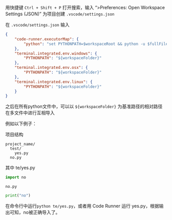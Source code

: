 用快捷键 `Ctrl + Shift + P` 打开搜索，输入 “>Preferences: Open Workspace Settings (JSON)” 为项目创建 `.vscode/settings.json`

在 `.vscode/settings.json` 输入
```json
{
    "code-runner.executorMap": {
        "python": "set PYTHONPATH=$workspaceRoot && python -u $fullFileName"
    },
    "terminal.integrated.env.windows": {
        "PYTHONPATH": "${workspaceFolder}"
    },
    "terminal.integrated.env.osx": {
        "PYTHONPATH": "${workspaceFolder}"
    },
    "terminal.integrated.env.linux": {
        "PYTHONPATH": "${workspaceFolder}"
    }
}
```

之后在所有python文件中，可以以 `${workspaceFolder}` 为基准路径的相对路径在多文件中进行互相导入

例如以下例子：

项目结构
```
project_name/
  test/
    yes.py
  no.py
```
其中 te/yes.py
```python
import no
```
`no.py`
```python
print("no")
```

在命令行中运行`python te/yes.py`，或者用 Code Runner 运行 yes.py，根据输出可知，no被正确导入了。